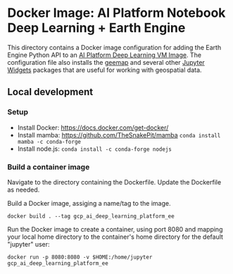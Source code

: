 # Docker Image: AI Platform Notebook Deep Learning + Earth Engine

This directory contains a Docker image configuration for adding
the Earth Engine Python API to an
[AI Platform Deep Learning VM Image](https://cloud.google.com/deep-learning-vm).
The configuration file also installs the [geemap](https://github.com/giswqs/geemap) and several other
[Jupyter Widgets](http://jupyter.org/widgets) packages that are useful for working with
geospatial data.

## Local development

### Setup

* Install Docker:
https://docs.docker.com/get-docker/
* Install mamba:
https://github.com/TheSnakePit/mamba
`conda install mamba -c conda-forge`
* Install node.js:
`conda install -c conda-forge nodejs`

### Build a container image

Navigate to the directory containing the Dockerfile.
Update the Dockerfile as needed.

Build a Docker image, assiging a name/tag to the image.

```docker build . --tag gcp_ai_deep_learning_platform_ee```

Run the Docker image to create a container, using port 8080 and mapping your local home directory to the container's home directory for the default "jupyter" user:

```docker run -p 8080:8080 -v $HOME:/home/jupyter gcp_ai_deep_learning_platform_ee```
